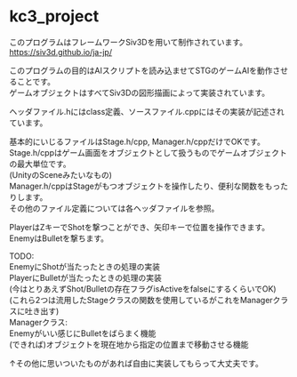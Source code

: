 # kc3_project

このプログラムはフレームワークSiv3Dを用いて制作されています。  
https://siv3d.github.io/ja-jp/  

このプログラムの目的はAIスクリプトを読み込ませてSTGのゲームAIを動作させることです。  
ゲームオブジェクトはすべてSiv3Dの図形描画によって実装されています。  

ヘッダファイル.hにはclass定義、ソースファイル.cppにはその実装が記述されています。  

基本的にいじるファイルはStage.h/cpp, Manager.h/cppだけでOKです。  
Stage.h/cppはゲーム画面をオブジェクトとして扱うものでゲームオブジェクトの最大単位です。  
(UnityのSceneみたいなもの)  
Manager.h/cppはStageがもつオブジェクトを操作したり、便利な関数をもったりします。  
その他のファイル定義については各ヘッダファイルを参照。  

PlayerはZキーでShotを撃つことができ、矢印キーで位置を操作できます。  
EnemyはBulletを撃ちます。  

TODO:  
EnemyにShotが当たったときの処理の実装  
PlayerにBulletが当たったときの処理の実装  
(今はとりあえずShot/Bulletの存在フラグisActiveをfalseにするくらいでOK)  
(これら2つは流用したStageクラスの関数を使用しているがこれをManagerクラスに吐き出す)  
Managerクラス:  
Enemyがいい感じにBulletをばらまく機能  
(できれば)オブジェクトを現在地から指定の位置まで移動させる機能  

↑その他に思いついたものがあれば自由に実装してもらって大丈夫です。<br>
